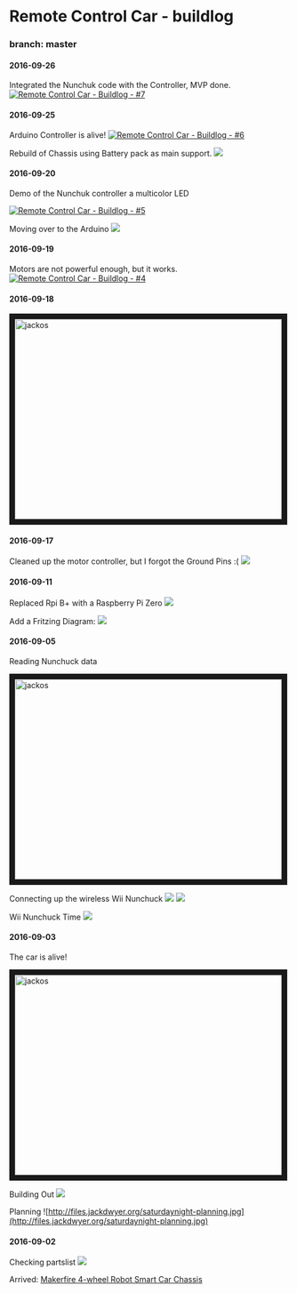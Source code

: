 # Remote Control Car - buildlog
### branch: master

#### 2016-09-26
Integrated the Nunchuk code with the Controller, MVP done.
[![Remote Control Car - Buildlog - #7](http://files.jackdwyer.org/2016_09_26-23:05:43.png)](https://youtu.be/XMR6bu7z0Xo "Remote Control Car - Buildlog - #7")

#### 2016-09-25
Arduino Controller is alive!
[![Remote Control Car - Buildlog - #6](http://files.jackdwyer.org/2016_09_25-21:58:58.png)](https://youtu.be/2zMGS7CvmlY "Remote Control Car - Buildlog - #6")

Rebuild of Chassis using Battery pack as main support.
![](http://files.jackdwyer.org/20160925_183754.jpg)

#### 2016-09-20
Demo of the Nunchuk controller a multicolor LED

[![Remote Control Car - Buildlog - #5](http://files.jackdwyer.org/2016_09_23-01:07:15.png)](https://youtu.be/ECq9eH8bHGE "Remote Control Car - Buildlog - #5")


Moving over to the Arduino
![](http://files.jackdwyer.org/1474606672_rc_car.jpg)


#### 2016-09-19
Motors are not powerful enough, but it works.
[![Remote Control Car - Buildlog - #4](http://files.jackdwyer.org/2016_09_23-01:04:14.png)](https://youtu.be/nkEcSXlUEvc "Remote Control Car - Buildlog - #4")


#### 2016-09-18

<a href="http://www.youtube.com/watch?feature=player_embedded&v=7B1Azk_mu34
" target="_blank"><img src="http://img.youtube.com/vi/7B1Azk_mu34/0.jpg" 
alt="jackos" width="480" height="360" border="10" /></a>


#### 2016-09-17
Cleaned up the motor controller, but I forgot the Ground Pins :(
![](http://files.jackdwyer.org/motor-contoller-2016-09-17.jpg)


#### 2016-09-11
Replaced Rpi B+ with a Raspberry Pi Zero 
![](http://files.jackdwyer.org/20160912_001600.jpg)

Add a Fritzing Diagram:
![](http://files.jackdwyer.org/2016_09_11-18:11:25.png)

#### 2016-09-05
Reading Nunchuck data

<a href="http://www.youtube.com/watch?feature=player_embedded&v=MW2LgNP_MmU
" target="_blank"><img src="http://img.youtube.com/vi/MW2LgNP_MmU/0.jpg" 
alt="jackos" width="480" height="360" border="10" /></a>

Connecting up the wireless Wii Nunchuck
![](http://files.jackdwyer.org/20160905_222947.jpg)
![](http://files.jackdwyer.org/20160905_184049.jpg)

Wii Nunchuck Time 
![](http://files.jackdwyer.org/20160905_184033.jpg)


#### 2016-09-03
The car is alive!

<a href="http://www.youtube.com/watch?feature=player_embedded&v=ybFoNdiV9l0
" target="_blank"><img src="http://img.youtube.com/vi/ybFoNdiV9l0/0.jpg" 
alt="jackos" width="480" height="360" border="10" /></a>

Building Out
![](http://files.jackdwyer.org/saturdaynight-comming-together.jpg)

Planning
![http://files.jackdwyer.org/saturdaynight-planning.jpg](http://files.jackdwyer.org/saturdaynight-planning.jpg)


#### 2016-09-02
Checking partslist
![](http://files.jackdwyer.org/2016_09_04-14:07:56.png)

Arrived: [Makerfire 4-wheel Robot Smart Car Chassis](https://www.amazon.com/gp/product/B00NAT3VF4)
